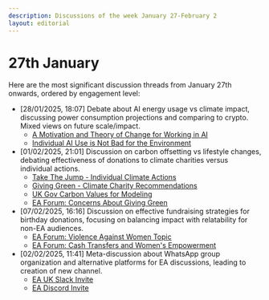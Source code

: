 ```yaml
---
description: Discussions of the week January 27-February 2
layout: editorial
---
```


# 27th January

Here are the most significant discussion threads from January 27th onwards, ordered by engagement level:

* \[28/01/2025, 18:07] Debate about AI energy usage vs climate impact, discussing power consumption projections and comparing to crypto. Mixed views on future scale/impact.
  * [A Motivation and Theory of Change for Working in AI](https://www.lesswrong.com/posts/Kobbt3nQgv3yn29pr/my-motivation-and-theory-of-change-for-working-in-ai)
  * [Individual AI Use is Not Bad for the Environment](https://andymasley.substack.com/p/individual-ai-use-is-not-bad-for)
* \[01/02/2025, 21:01] Discussion on carbon offsetting vs lifestyle changes, debating effectiveness of donations to climate charities versus individual actions.
  * [Take The Jump - Individual Climate Actions](https://takethejump.org)
  * [Giving Green - Climate Charity Recommendations](https://www.givinggreen.earth/top-climate-change-nonprofit-donations-recommendations)
  * [UK Gov Carbon Values for Modeling](https://www.gov.uk/government/publications/traded-carbon-values-used-for-modelling-purposes-2024/traded-carbon-values-used-for-modelling-purposes-2024)
  * [EA Forum: Concerns About Giving Green](https://forum.effectivealtruism.org/posts/7yN7SKPpL3zN7yfcM/why-i-m-concerned-about-giving-green)
* \[07/02/2025, 16:16] Discussion on effective fundraising strategies for birthday donations, focusing on balancing impact with relatability for non-EA audiences.
  * [EA Forum: Violence Against Women Topic](https://forum.effectivealtruism.org/topics/women-s-health-and-welfare)
  * [EA Forum: Cash Transfers and Women's Empowerment](https://forum.effectivealtruism.org/posts/A9ExMYamqTycvFGAo/evidence-on-how-cash-transfers-empower-women-in-poverty)
* \[02/02/2025, 11:41] Meta-discussion about WhatsApp group organization and alternative platforms for EA discussions, leading to creation of new channel.
  * [EA UK Slack Invite](https://join.slack.com/t/effectivealtruismuk/shared_invite/zt-2yxulpnvq-9RcH7TrU7v9TUB9g52Tq2Q)
  * [EA Discord Invite](https://discord.gg/PTFhrq9y)
